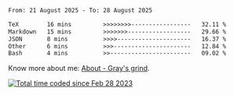 <!--START_SECTION:waka-->

```txt
From: 21 August 2025 - To: 28 August 2025

TeX        16 mins         >>>>>>>>-----------------   32.11 %
Markdown   15 mins         >>>>>>>------------------   29.66 %
JSON       8 mins          >>>>---------------------   16.37 %
Other      6 mins          >>>----------------------   12.84 %
Bash       4 mins          >>-----------------------   09.02 %
```

<!--END_SECTION:waka-->

<!-- [![grayxu's github stats](https://github-readme-stats.vercel.app/api?username=grayxu&count_private=true&show_icons=true)](https://github.com/grayxu) -->

Know more about me: [About - Gray's grind](https://www.grayxu.cn/).
<p align="left">
  <a href="https://wakatime.com/@c69eb31e-43a1-463f-8968-c3449e386f57"><img src="https://wakatime.com/badge/user/c69eb31e-43a1-463f-8968-c3449e386f57.svg" title="Total time coded since Feb 28 2023" /></a>
</p>

